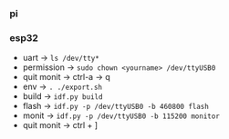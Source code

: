 ### pi

### esp32
* uart -> ```ls /dev/tty*```
* permission -> ```sudo chown <yourname> /dev/ttyUSB0```
* quit monit -> ctrl-a -> q
* env -> ```. ./export.sh```
* build -> ```idf.py build```
* flash -> ```idf.py -p /dev/ttyUSB0 -b 460800 flash```
* monit -> ```idf.py -p /dev/ttyUSB0 -b 115200 monitor```
* quit monit -> ctrl + ]